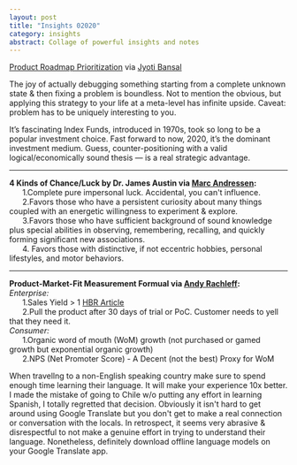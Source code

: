 ```yaml
---
layout: post
title: "Insights 02020" 
category: insights
abstract: Collage of powerful insights and notes
---
```


[Product Roadmap Prioritization](https://medium.com/unusual-ventures/jyoti-bansals-secret-to-managing-a-startup-s-product-roadmap-the-four-lists-d904963f4c2) via [Jyoti Bansal](https://twitter.com/jyotibansalsf)


The joy of actually debugging something starting from a complete unknown state & then fixing a problem is boundless. Not to mention the obvious, but applying this strategy to your life at a meta-level has infinite upside. Caveat: problem has to be uniquely interesting to you.


It’s fascinating Index Funds, introduced in 1970s, took so long to be a popular investment choice. Fast forward to now, 2020, it’s the dominant investment medium. Guess, counter-positioning with a valid logical/economically sound thesis — is a real strategic advantage.

---

**4 Kinds of Chance/Luck by Dr. James Austin via [Marc Andressen](https://twitter.com/pmarca):**     	
&nbsp;&nbsp;&nbsp;&nbsp;&nbsp;&nbsp;1.Complete pure impersonal luck. Accidental, you can't influence.  
&nbsp;&nbsp;&nbsp;&nbsp;&nbsp;&nbsp;2.Favors those who have a persistent curiosity about many things coupled with an energetic willingness to experiment & explore.  
&nbsp;&nbsp;&nbsp;&nbsp;&nbsp;&nbsp;3.Favors those who have sufficient background of sound knowledge plus special abilities in observing, remembering, recalling, and quickly forming significant new associations.  
&nbsp;&nbsp;&nbsp;&nbsp;&nbsp;&nbsp;4. Favors those with distinctive, if not eccentric hobbies, personal lifestyles, and motor behaviors. 

---

**Product-Market-Fit Measurement Formual via [Andy Rachleff](https://twitter.com/arachleff):**  
*Enterprise:*  
&nbsp;&nbsp;&nbsp;&nbsp;&nbsp;&nbsp;1.Sales Yield > 1 [HBR Article](https://hbr.org/2006/07/the-sales-learning-curve)  
&nbsp;&nbsp;&nbsp;&nbsp;&nbsp;&nbsp;2.Pull the product after 30 days of trial or PoC. Customer needs to yell that they need it.  
*Consumer:*  
&nbsp;&nbsp;&nbsp;&nbsp;&nbsp;&nbsp;1.Organic word of mouth (WoM) growth (not purchased or gamed growth but exponential organic growth)  
&nbsp;&nbsp;&nbsp;&nbsp;&nbsp;&nbsp;2.NPS (Net Promoter Score) - A Decent (not the best) Proxy for WoM  



When travellng to a non-English speaking country make sure to spend enough time learning their language. It will make your experience 10x better. I made the mistake of going to Chile w/o putting any effort in learning Spanish, I totally regretted that decision. Obviously it isn't hard to get around using Google Translate but you don't get to make a real connection or conversation with the locals. In retrospect, it seems very abrasive & disrespectful to not make a genuine effort in trying to understand their language. Nonetheless, definitely download offline language models on your Google Translate app.